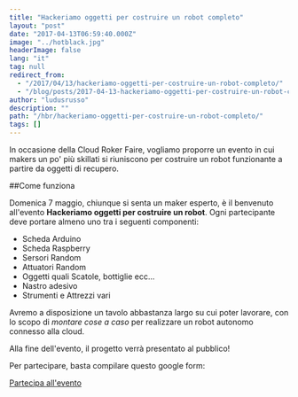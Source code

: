 ```yaml
---
title: "Hackeriamo oggetti per costruire un robot completo"
layout: "post"
date: "2017-04-13T06:59:40.000Z"
image: "../hotblack.jpg"
headerImage: false
lang: "it"
tag: null
redirect_from:
  - "/2017/04/13/hackeriamo-oggetti-per-costruire-un-robot-completo/"
  - "/blog/posts/2017-04-13-hackeriamo-oggetti-per-costruire-un-robot-completo"
author: "ludusrusso"
description: ""
path: "/hbr/hackeriamo-oggetti-per-costruire-un-robot-completo/"
tags: []
---
```


In occasione della Cloud Roker Faire, vogliamo proporre un evento in cui makers un po' più skillati si riuniscono per costruire un robot funzionante a partire da oggetti di recupero.

##Come funziona

Domenica 7 maggio, chiunque si senta un maker esperto, è il benvenuto all'evento **Hackeriamo oggetti per costruire un robot**. Ogni partecipante deve portare almeno uno tra i seguenti componenti:

- Scheda Arduino
- Scheda Raspberry
- Sersori Random
- Attuatori Random
- Oggetti quali Scatole, bottiglie ecc...
- Nastro adesivo
- Strumenti e Attrezzi vari

Avremo a disposizione un tavolo abbastanza largo su cui poter lavorare, con lo scopo di _montare cose a caso_ per realizzare un robot autonomo connesso alla cloud.

Alla fine dell'evento, il progetto verrà presentato al pubblico!

Per partecipare, basta compilare questo google form:

<a type="button" href="https://goo.gl/forms/Km0XwYWtqt30OdQC2" class="btn btn-bg btn-default"> Partecipa all'evento</a>
